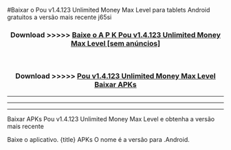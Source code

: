 #Baixar o Pou v1.4.123 Unlimited Money Max Level   para tablets Android gratuitos a versão mais recente j65si


<div align="center">
<h3>Download >>>>> <a href="https://pt-web.web.app/?pt= Pou v1.4.123 Unlimited Money Max Level ">Baixe o A P K Pou v1.4.123 Unlimited Money Max Level  [sem anúncios]</a></h3><br>

<h3>Download >>>>> <a href="https://pt-web.web.app/?pt= Pou v1.4.123 Unlimited Money Max Level ">Pou v1.4.123 Unlimited Money Max Level  Baixar APKs</a></h3>
</div>

----------------------------------------------------------

----------------------------------------------------------

----------------------------------------------------------

Baixar APKs Pou v1.4.123 Unlimited Money Max Level  e obtenha a versão mais recente

Baixe o aplicativo. {title} APKs O nome é a versão para .Android.



